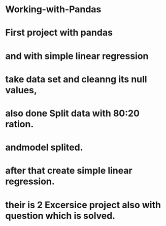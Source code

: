 # Working-with-Pandas
# First project with pandas
# and with simple linear regression 
# take data set and cleanng its null values,
# also done Split data with 80:20 ration.
# andmodel splited.
# after that create simple linear regression.
# their is 2 Excersice project also with question which is solved.
